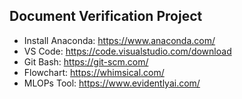 ## Document Verification Project

- Install Anaconda: https://www.anaconda.com/
- VS Code: https://code.visualstudio.com/download
- Git Bash: https://git-scm.com/
- Flowchart: https://whimsical.com/
- MLOPs Tool: https://www.evidentlyai.com/
